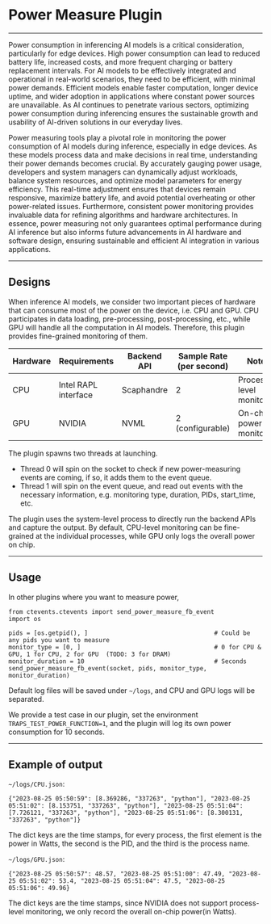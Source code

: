 # Power Measure Plugin
----
Power consumption in inferencing AI models is a critical consideration, particularly for edge devices. High power consumption can lead to reduced battery life, increased costs, and more frequent charging or battery replacement intervals. For AI models to be effectively integrated and operational in real-world scenarios, they need to be efficient, with minimal power demands. Efficient models enable faster computation, longer device uptime, and wider adoption in applications where constant power sources are unavailable. As AI continues to penetrate various sectors, optimizing power consumption during inferencing ensures the sustainable growth and usability of AI-driven solutions in our everyday lives.

Power measuring tools play a pivotal role in monitoring the power consumption of AI models during inference, especially in edge devices. As these models process data and make decisions in real time, understanding their power demands becomes crucial. By accurately gauging power usage, developers and system managers can dynamically adjust workloads, balance system resources, and optimize model parameters for energy efficiency. This real-time adjustment ensures that devices remain responsive, maximize battery life, and avoid potential overheating or other power-related issues. Furthermore, consistent power monitoring provides invaluable data for refining algorithms and hardware architectures. In essence, power measuring not only guarantees optimal performance during AI inference but also informs future advancements in AI hardware and software design, ensuring sustainable and efficient AI integration in various applications.

----
## Designs
When inference AI models, we consider two important pieces of hardware that can consume most of the power on the device, i.e. CPU and GPU. CPU participates in data loading, pre-processing, post-processing, etc., while GPU will handle all the computation in AI models. Therefore, this plugin provides fine-grained monitoring of them.

| **Hardware** | **Requirements**     | **Backend API**     | **Sample Rate (per second)** | **Notes**                         |
| ------------ | -------------------- | ------------------- | ----------------------       | --------------------------------- |
| CPU          | Intel RAPL interface | Scaphandre          |  2                           | Process-level monitoring          |
| GPU          | NVIDIA               | NVML                |  2 (configurable)            | On-chip power monitoring          | 

The plugin spawns two threads at launching. 
- Thread 0 will spin on the socket to check if new power-measuring events are coming, if so, it adds them to the event queue.
- Thread 1 will spin on the event queue, and read out events with the necessary information, e.g. monitoring type, duration, PIDs, start_time, etc.

The plugin uses the system-level process to directly run the backend APIs and capture the output. By default, CPU-level monitoring can be fine-grained at the individual processes, while GPU only logs the overall power on chip.

----
## Usage
In other plugins where you want to measure power,
```
from ctevents.ctevents import send_power_measure_fb_event
import os

pids = [os.getpid(), ]                                   # Could be any pids you want to measure
monitor_type = [0, ]                                     # 0 for CPU & GPU, 1 for CPU, 2 for GPU  (TODO: 3 for DRAM)
monitor_duration = 10                                    # Seconds
send_power_measure_fb_event(socket, pids, monitor_type, monitor_duration)
```

Default log files will be saved under `~/logs`, and CPU and GPU logs will be separated. 

We provide a test case in our plugin, set the environment `TRAPS_TEST_POWER_FUNCTION=1`, and the plugin will log its own power consumption for 10 seconds.

----
## Example of output
`~/logs/CPU.json`:
```
{"2023-08-25 05:50:59": [8.369286, "337263", "python"], "2023-08-25 05:51:02": [8.153751, "337263", "python"], "2023-08-25 05:51:04": [7.726121, "337263", "python"], "2023-08-25 05:51:06": [8.300131, "337263", "python"]}
```
The dict keys are the time stamps, for every process, the first element is the power in Watts, the second is the PID, and the third is the process name.

`~/logs/GPU.json`:
```
{"2023-08-25 05:50:57": 48.57, "2023-08-25 05:51:00": 47.49, "2023-08-25 05:51:02": 53.4, "2023-08-25 05:51:04": 47.5, "2023-08-25 05:51:06": 49.96}
```
The dict keys are the time stamps, since NVIDIA does not support process-level monitoring, we only record the overall on-chip power(in Watts).
